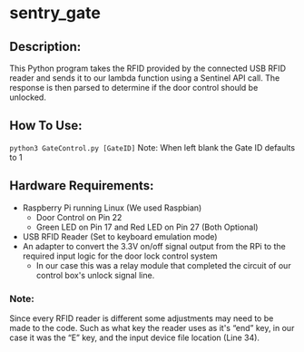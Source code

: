 # sentry_gate

## Description: 
This Python program takes the RFID provided by the connected USB RFID reader and sends it to our lambda function using a Sentinel API call. The response is then parsed to determine if the door control should be unlocked.

## How To Use:
`python3 GateControl.py [GateID]` Note: When left blank the Gate ID defaults to 1

## Hardware Requirements:
* Raspberry Pi running Linux (We used Raspbian) 
  * Door Control on Pin 22
  * Green LED on Pin 17 and Red LED on Pin 27 (Both Optional)
* USB RFID Reader (Set to keyboard emulation mode)
* An adapter to convert the 3.3V on/off signal output from the RPi to the required input logic for the door lock control system
  * In our case this was a relay module that completed the circuit  of our control box's unlock signal line.

### Note:
Since every RFID reader is different some adjustments may need to be made to the code. Such as what key the reader uses as it's “end” key, in our case it was the “E” key, and the input device file location (Line 34). 
